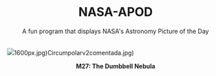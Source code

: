 <div align="center">
  <h1>
    NASA-APOD
  </h1>
</div>
  
<div align="center">
  A fun program that displays NASA's Astronomy Picture of the Day
</div>

<br>

![](https://apod.nasa.gov/apod/image/2412/M27_Stobie_1432.jpg)1600px.jpg)Circumpolarv2comentada.jpg)

<p align = "center">
  <b>M27: The Dumbbell Nebula</b>
</p>
